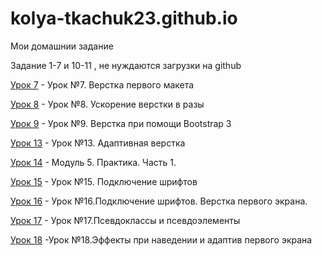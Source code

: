 

# kolya-tkachuk23.github.io
Мои домашнии задание


Задание 1-7 и 10-11 , не нуждаются загрузки на github


[Урок 7](https://kolya-tkachuk23.github.io/lesson-7/) - Урок №7. Верстка первого макета


[Урок 8](https://kolya-tkachuk23.github.io/lesson-8/) - Урок №8. Ускорение верстки в разы


[Урок 9](https://kolya-tkachuk23.github.io/lesson-9/) - Урок №9. Верстка при помощи Bootstrap 3

[Урок 13](https://kolya-tkachuk23.github.io/lesson-13/) - Урок №13. Адаптивная верстка

[Урок 14](https://kolya-tkachuk23.github.io/lesson-14/) - Модуль 5. Практика. Часть 1.

[Урок 15](kolya-tkachuk23.github.io/lesson-15/) - Урок №15. Подключение шрифтов

[Урок 16](kolya-tkachuk23.github.io/lesson-16/ "Модуль 5. Практика. Часть 2.") - Урок №16.Подключение шрифтов. Верстка первого экрана.

[Урок 17](kolya-tkachuk23.github.io/lesson-17/ "Псевдоклассы и псевдоэлементы") - Урок №17.Псевдоклассы и псевдоэлементы

[Урок 18](kolya-tkachuk23.github.io/lesson-18/ "Модуль 5. Практика. Часть 3.") -Урок №18.Эффекты при наведении и адаптив первого экрана

